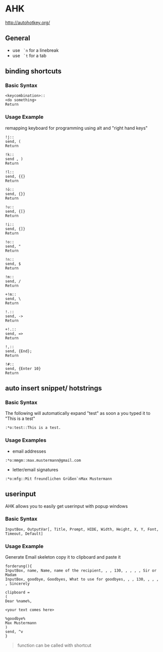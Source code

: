 # AHK

http://autohotkey.org/
## General
- use `` `n`` for a linebreak
- use `` `t`` for a tab

## binding shortcuts
### Basic Syntax
```autohotkey
<keycombination>::
<do something>
Return
```
### Usage Example
remapping keyboard for programming using alt and "right hand keys"
```autohotkey
!j::
send, (
Return

!k::
send , )
Return

!l::
send, {{}
Return

!ö::
send, {}}
Return

!u::
send, {[}
Return

!i::
send, {]}
Return

!o::
send, "
Return

!n::
send, $
Return

!m::
send, /
Return

+!m::
send, \
Return

!.::
send, ->
Return

+!.::
send, =>
Return

!,::
send, {End};
Return

!#::
send, {Enter 10}
Return
```
## auto insert snippet/ hotstrings
### Basic Syntax
The following will automatically expand "test" as soon a you typed it to "This is a test"
```autohotkey
:*o:test::This is a test.
```
### Usage Examples
- email addresses
```autohotkey
:*o:mmgm::max.mustermann@gmail.com
```

- letter/email signatures
```autohotkey
:*o:mfg::Mit freundlichen Grüßen`nMax Mustermann
```

## userinput
AHK allows you to easily get userinput with popup windows
### Basic Syntax
```autohotkey
InputBox, OutputVar[, Title, Prompt, HIDE, Width, Height, X, Y, Font, Timeout, Default]
```

### Usage Example
Generate Email skeleton copy it to clipboard and paste it
```autohotkey
forderung(){
InputBox, name, Name, name of the recipient, , , 130, , , , , Sir or Madam
InputBox, goodbye, Goodbyes, What to use for goodbyes, , , 130, , , , , Sincerely

clipboard = 
(
Dear %name%,

<your text comes here>

%goodbye%
Max Mustermann
)
send, ^v
}
```
> function can be called with shortcut
